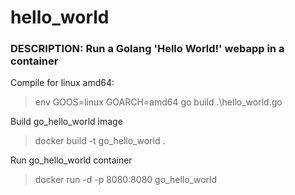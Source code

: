 # hello_world
### DESCRIPTION:	  Run a Golang 'Hello World!' webapp in a container

Compile for linux amd64:
>env GOOS=linux GOARCH=amd64 go build .\hello_world.go

Build go_hello_world image
>docker build -t go_hello_world .

Run go_hello_world container
>docker run -d -p 8080:8080 go_hello_world